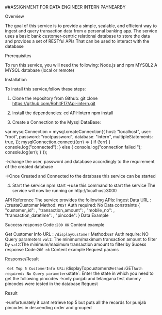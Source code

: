 ##ASSIGNMENT FOR DATA ENGINEER INTERN PAYNEARBY

Overview

The goal of this service is to provide a simple, scalable, and efficient way to ingest and query transaction data from a personal banking app. The service uses a basic bank customer-centric relational database to store the data and provides a set of RESTful APIs
That can be used to interact with the database



Prerequisites

To run this service, you will need the following:
Node.js and npm
MYSQL2
A MYSQL database (local or remote)



Installation

To install this service,follow these steps:

1. Clone the repository from Github:
git clone   https://github.com/RohitF17/Api-intern.git

2. Install the dependencies:
cd API-Intern
npm install

3. Create a Connection to the Mysql DataBase:



var mysqlConnection = mysql.createConnection({
  host: "localhost",
  user: "root",
  password: "rootpassword",
  database: "intern",
  multipleStatements: true,
});
mysqlConnection.connect((err) => {
  if (!err) {
    console.log("connected");
  } else {
    console.log("connection failed ");
    console.log(err);
  }
});



->change the user, password and database accordingly to the requirement of the created database 

->Once Created and Connected to the database this service can be started 

4. Start the service
npm start
->use this command to start the service 
The service will now be running on http://localhost:3000

API Reference
The service provides the following APIs:
Ingest Data
URL :  /createCustomer
Method: `POST`
Auth required: No
Data constraints
{
    "customer_id": <int>,
    "transaction_amount": <float>,
    "mobile_no": <string>,
    "transaction_datetime": <datetime>,
    "pincode": <string>
}
Data Example

Success response
Code :`200 OK`
Content example



Get Customer Info
URL : `/displayCustomer`
Method:`GET`
Auth require: NO
Query parameters
`val1`: The minimum/maximum transaction amount to filter by 
`val2`:The minimum/maximum transaction amount to filter by 
Sucess response
Code:`200 ok`
Content example
Request params

Response/Result

 `
Get Top 5 CustomerInfo
URL:`/displayTopcustomers`
Method: `GET`
Auth required: No
Query parameters
`state`: Enter the state in which you need to get the following pincodes
->only punjab and telangana test dummy pincodes were tested in the database
Request

Result

->unfortunately it cant retrieve top 5 but puts all the records for punjab pincodes in descending order and grouped 






